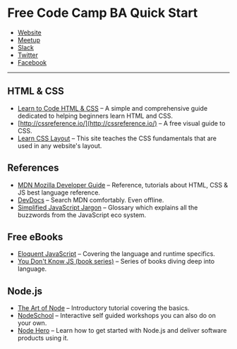 # Free Code Camp BA Quick Start

- [Website](https://freecodecampba.org)
- [Meetup](https://www.meetup.com/FreeCodeCampBA)
- [Slack](https://freecodecampba.org/chat)
- [Twitter](https://twitter.com/FreeCodeCampBA)
- [Facebook](https://www.facebook.com/groups/free.code.camp.buenos.aires/)

---

## HTML & CSS

- [Learn to Code HTML & CSS](http://learn.shayhowe.com/html-css/) – A simple and comprehensive guide dedicated to helping beginners learn HTML and CSS.
- [http://cssreference.io/](http://cssreference.io/) – A free visual guide to CSS.
- [Learn CSS Layout](http://learnlayout.com/) – This site teaches the CSS fundamentals that are used in any website's layout.

## References

- [MDN Mozilla Developer Guide](https://developer.mozilla.org/en-US/) – Reference, tutorials about HTML, CSS & JS
 best language reference.
- [DevDocs](http://devdocs.io/javascript) – Search MDN comfortably. Even offline.
- [Simplified JavaScript Jargon](http://jargon.js.org) – Glossary which explains all the buzzwords from the JavaScript eco system.

## Free eBooks

- [Eloquent JavaScript](http://eloquentjavascript.net) – Covering the language and runtime specifics.
- [You Don't Know JS (book series)](https://github.com/getify/You-Dont-Know-JS) – Series of books diving deep into language.

## Node.js

- [The Art of Node](https://github.com/maxogden/art-of-node#readme) – Introductory tutorial covering the basics. 
- [NodeSchool](https://nodeschool.io) – Interactive self guided workshops you can also do on your own.
- [Node Hero](https://blog.risingstack.com/node-hero-tutorial-getting-started-with-node-js/) – Learn how to get started with Node.js and deliver software products using it.
